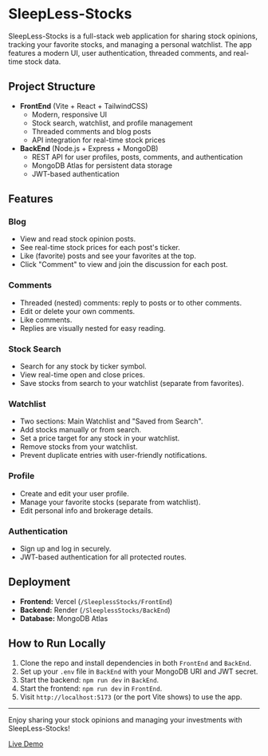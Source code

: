 # SleepLess-Stocks

SleepLess-Stocks is a full-stack web application for sharing stock opinions, tracking your favorite stocks, and managing a personal watchlist. The app features a modern UI, user authentication, threaded comments, and real-time stock data.

## Project Structure

- **FrontEnd** (Vite + React + TailwindCSS)
  - Modern, responsive UI
  - Stock search, watchlist, and profile management
  - Threaded comments and blog posts
  - API integration for real-time stock prices
- **BackEnd** (Node.js + Express + MongoDB)
  - REST API for user profiles, posts, comments, and authentication
  - MongoDB Atlas for persistent data storage
  - JWT-based authentication

## Features

### Blog
- View and read stock opinion posts.
- See real-time stock prices for each post's ticker.
- Like (favorite) posts and see your favorites at the top.
- Click "Comment" to view and join the discussion for each post.

### Comments
- Threaded (nested) comments: reply to posts or to other comments.
- Edit or delete your own comments.
- Like comments.
- Replies are visually nested for easy reading.

### Stock Search
- Search for any stock by ticker symbol.
- View real-time open and close prices.
- Save stocks from search to your watchlist (separate from favorites).

### Watchlist
- Two sections: Main Watchlist and "Saved from Search".
- Add stocks manually or from search.
- Set a price target for any stock in your watchlist.
- Remove stocks from your watchlist.
- Prevent duplicate entries with user-friendly notifications.

### Profile
- Create and edit your user profile.
- Manage your favorite stocks (separate from watchlist).
- Edit personal info and brokerage details.

### Authentication
- Sign up and log in securely.
- JWT-based authentication for all protected routes.

## Deployment
- **Frontend:** Vercel (`/SleeplessStocks/FrontEnd`)
- **Backend:** Render (`/SleeplessStocks/BackEnd`)
- **Database:** MongoDB Atlas

## How to Run Locally
1. Clone the repo and install dependencies in both `FrontEnd` and `BackEnd`.
2. Set up your `.env` file in `BackEnd` with your MongoDB URI and JWT secret.
3. Start the backend: `npm run dev` in `BackEnd`.
4. Start the frontend: `npm run dev` in `FrontEnd`.
5. Visit `http://localhost:5173` (or the port Vite shows) to use the app.

---

Enjoy sharing your stock opinions and managing your investments with SleepLess-Stocks!

[Live Demo](https://sleep-less-stocks-three.vercel.app/blog)
